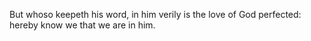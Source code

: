 But whoso keepeth his word, in him verily is the love of God perfected: hereby know we that we are in him.
